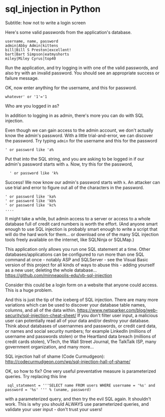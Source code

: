# sql_injection in Python

Subtitle: how not to write a login screen

Here's some valid passwords from the application's database. 

```
username, name, password
admin|Abby Admin|kittens
bill|Bill S Preston|excellent!
bart|Bart Simpson|eatmyshorts
miley|Miley Cyrus|top40
```


Run the application, and try logging in with one of the valid passwords, and also try with an invalid password. You should see an appropriate success or failure message.

OK, now enter anything for the username, and this for password. 

```
whatever' or '1'='1
```

Who are you logged in as?

In addition to logging in as admin, there's more you can do with SQL injection.

Even though we can gain access to the admin account, we don't actually know the admin's password. With a little trial-and-error, we can discover the password. Try typing `admin` for the username and this for the password

    ' or password like 'a%

Put that into the SQL string, and you are asking to be logged in if our admin's password starts with `a`.
Now, try this for the password,

      ' or password like 'k%

Success! We now know our admin's password starts with `k`. An attacker can use trial and error to figure out all of the characters in the password.

    ' or password like 'ka%
    ' or password like 'kb%
    ' or password like 'kc%
    ....

It might take a while, but admin access to a server or access to a whole database full of credit card numbers is worth the effort. (And anyone smart enough to use SQL injection is probably smart enough to write a script that will do the hard work for them... or download one of the many SQL injection tools freely available on the internet, like SQLNinja or SQLMap.)

This application only allows you run one SQL statement at a time. Other databases/applications can be configured to run more than one SQL command at once - notably ASP and SQLServer - see the Visual Basic version of this project for all kinds of ways to abuse this - adding yourself as a new user, deleting the whole database... https://github.com/minneapolis-edu/vb-sql-injection

Consider this could be a login form on a website that anyone could access. This is a huge problem. 

And this is just the tip of the iceberg of SQL injection. There are many more variations which can be used to discover your database table names, columns, and all of the data within. https://www.netsparker.com/blog/web-security/sql-injection-cheat-sheet/ If you don't filter user input, a malicious user can potentially read all of your data and/or destroy your database. Think about databases of usernanmes and passwords, or credit card data, or names and social security numbers; for example LinkedIn (millions of username and passwords stolen) or the Heartland data breach (millions of credit cards stolen), VTech, the Wall Street Journal, the TalkTalk ISP, many government organization, and many more...

SQL injection hall of shame (Code Curmudgeon): http://codecurmudgeon.com/wp/sql-injection-hall-of-shame/
 
OK, so how to fix? One very useful preventative measure is parameterized queries. Try replacing this line 

```
 sql_statement = '''SELECT name FROM users WHERE username = '%s' and password = '%s' ''' % (uname, password)

```

with a parameterized query, and then try the evil SQL again. It shouldn't work. This is why you should ALWAYS use parameterized queries, and validate your user input - don't trust your users!
